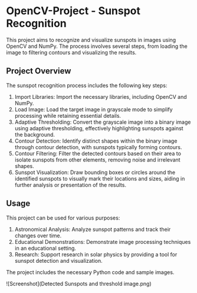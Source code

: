 # OpenCV-Project - Sunspot Recognition
This project aims to recognize and visualize sunspots in images using OpenCV and NumPy. The process involves several steps, from loading the image to filtering contours and visualizing the results.

## Project Overview
The sunspot recognition process includes the following key steps:

1. Import Libraries: Import the necessary libraries, including OpenCV and NumPy.
2. Load Image: Load the target image in grayscale mode to simplify processing while retaining essential details.
3. Adaptive Thresholding: Convert the grayscale image into a binary image using adaptive thresholding, effectively highlighting sunspots against the background.
4. Contour Detection: Identify distinct shapes within the binary image through contour detection, with sunspots typically forming contours.
5. Contour Filtering: Filter the detected contours based on their area to isolate sunspots from other elements, removing noise and irrelevant shapes.
6. Sunspot Visualization: Draw bounding boxes or circles around the identified sunspots to visually mark their locations and sizes, aiding in further analysis or presentation of the results.


## Usage
This project can be used for various purposes:
1. Astronomical Analysis: Analyze sunspot patterns and track their changes over time.
2. Educational Demonstrations: Demonstrate image processing techniques in an educational setting.
3. Research: Support research in solar physics by providing a tool for sunspot detection and visualization.

The project includes the necessary Python code and sample images. 

![Screenshot](Detected Sunspots and threshold image.png)

